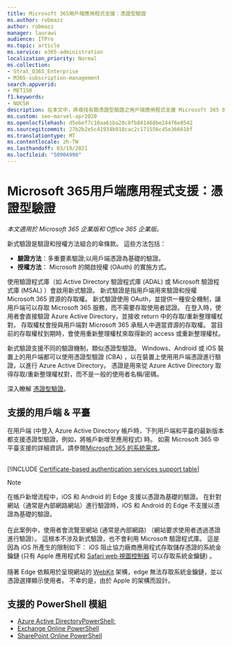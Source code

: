 ```yaml
---
title: Microsoft 365用戶端應用程式支援：憑證型驗證
ms.author: robmazz
author: robmazz
manager: laurawi
audience: ITPro
ms.topic: article
ms.service: o365-administration
localization_priority: Normal
ms.collection:
- Strat_O365_Enterprise
- M365-subscription-management
search.appverid:
- MET150
f1.keywords:
- NOCSH
description: 在本文中，將尋找有關憑證型驗證之用戶端應用程式支援 Microsoft 365 的詳細資料。
ms.custom: seo-marvel-apr2020
ms.openlocfilehash: d5ebef7c10aa61ba28c8fb841468be244f6e8542
ms.sourcegitcommit: 27b2b2e5c41934b918cac2c171556c45e36661bf
ms.translationtype: MT
ms.contentlocale: zh-TW
ms.lasthandoff: 03/19/2021
ms.locfileid: "50904990"
---
```

# <a name="microsoft-365-client-app-support-certificate-based-authentication"></a>Microsoft 365用戶端應用程式支援：憑證型驗證

*本文適用於 Microsoft 365 企業版和 Office 365 企業版。*

新式驗證是驗證和授權方法組合的傘條款。 這些方法包括：

- **驗證方法**：多重要素驗證;以用戶端憑證為基礎的驗證。
- **授權方法**： Microsoft 的開啟授權 (OAuth) 的實施方式。

使用驗證程式庫（如 Active Directory 驗證程式庫 (ADAL) 或 Microsoft 驗證程式庫 (MSAL) ）會啟用新式驗證。 新式驗證是指用戶端用來驗證和授權 Microsoft 365 資源的存取權。 新式驗證使用 OAuth，並提供一種安全機制，讓用戶端可以存取 Microsoft 365 服務，而不需要存取使用者認證。 在登入時，使用者會直接驗證 Azure Active Directory，並接收 return 中的存取/重新整理權杖對。 存取權杖會授與用戶端對 Microsoft 365 承租人中適當資源的存取權。 當目前的存取權杖到期時，會使用重新整理權杖來取得新的 access 或重新整理權杖。

新式驗證支援不同的驗證機制，類似憑證型驗證。 Windows、Android 或 iOS 裝置上的用戶端都可以使用憑證型驗證 (CBA) ，以在裝置上使用用戶端憑證進行驗證，以進行 Azure Active Directory。 憑證是用來從 Azure Active Directory 取得存取/重新整理權杖對，而不是一般的使用者名稱/密碼。

深入瞭解 [憑證型驗證](/azure/active-directory/authentication/active-directory-certificate-based-authentication-get-started)。

## <a name="supported-clients--platforms"></a>支援的用戶端 & 平臺

在用戶端 (中登入 Azure Active Directory 帳戶時，下列用戶端和平臺的最新版本都支援憑證型驗證，例如，將帳戶新增至應用程式) 時。 如需 Microsoft 365 中平臺支援的詳細資訊，請參閱[Microsoft 365 的系統需求](/microsoft-365/microsoft-365-and-office-resources)。
<br>
<br>

[!INCLUDE [Certificate-based authentication services support table](../includes/microsoft-365-client-support-certificate-based-authentication-include.md)]

>[!NOTE]
>在帳戶新增流程中，iOS 和 Android 的 Edge 支援以憑證為基礎的驗證。 在針對網站（通常是內部網路網站）進行驗證時，iOS 和 Android 的 Edge 不支援以憑證為基礎的驗證。 <br><br>  在此案例中，使用者會流覽至網站 (通常是內部網路) （網站要求使用者透過憑證進行驗證）。 這根本不涉及新式驗證，也不會利用 Microsoft 驗證程式庫。 這是因為 iOS 所產生的限制如下： iOS 阻止協力廠商應用程式存取儲存憑證的系統金鑰鏈 (只有 Apple 應用程式和 [Safari web 視圖控制器](https://developer.apple.com/documentation/safariservices/sfsafariviewcontroller) 可以存取系統金鑰鏈) 。 <br><br> 隨著 Edge 依賴用於呈現網站的 [WebKit](https://developer.apple.com/documentation/webkit) 架構，edge 無法存取系統金鑰鏈，並以憑證選擇顯示使用者。 不幸的是，由於 Apple 的架構而設計。

## <a name="supported-powershell-modules"></a>支援的 PowerShell 模組

- [Azure Active DirectoryPowerShell:](/powershell/azure/active-directory/overview?view=azureadps-2.0)
- [Exchange Online PowerShell](/powershell/exchange/exchange-online-powershell)
- [SharePoint Online PowerShell](/powershell/sharepoint/sharepoint-online/connect-sharepoint-online)

